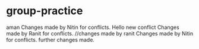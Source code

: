 # group-practice
aman
Changes made by Nitin for conflicts.
Hello new conflict
Changes made by Ranit for conflicts.
//changes made by ranit
Changes made by Nitin for conflicts.
further changes made.
